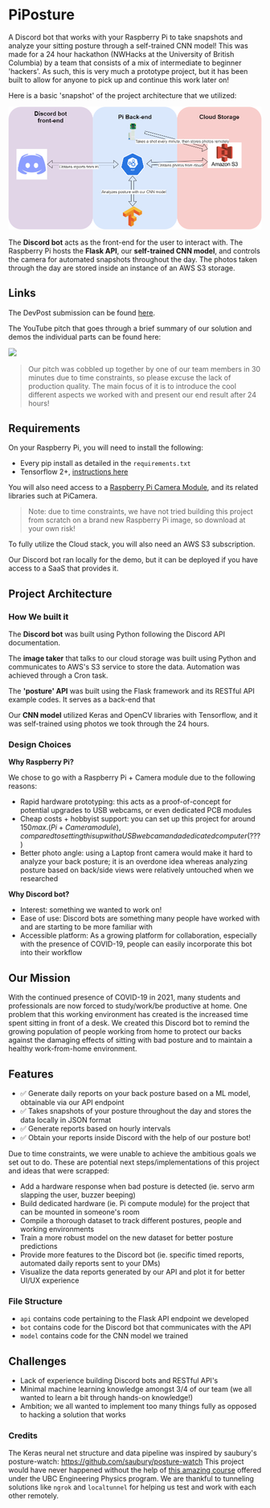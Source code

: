# PiPosture
A Discord bot that works with your Raspberry Pi to take snapshots and analyze your sitting posture through a self-trained CNN model! This was made for a 24 hour hackathon (NWHacks at the University of British Columbia) by a team that consists of a mix of intermediate to beginner 'hackers'. As such, this is very much a prototype project, but it has been built to allow for anyone to pick up and continue this work later on!

Here is a basic 'snapshot' of the project architecture that we utilized:

![](./structure.png)

The **Discord bot** acts as the front-end for the user to interact with. The Raspberry Pi hosts the **Flask API**, our **self-trained CNN model**, and controls the camera for automated snapshots throughout the day. The photos taken through the day are stored inside an instance of an AWS S3 storage. 

## Links
The DevPost submission can be found [here](https://devpost.com/software/piposture?ref_content=user-portfolio&ref_feature=in_progress).

The YouTube pitch that goes through a brief summary of our solution and demos the individual parts can be found here:

[![](http://img.youtube.com/vi/5LHemZH6_CE/0.jpg)](http://www.youtube.com/watch?v=5LHemZH6_CE "")

> Our pitch was cobbled up together by one of our team members in 30 minutes due to time constraints, so please excuse the lack of production quality. The main focus of it is to introduce the cool different aspects we worked with and present our end result after 24 hours!

## Requirements
On your Raspberry Pi, you will need to install the following:
- Every pip install as detailed in the `requirements.txt`
- Tensorflow 2+, [instructions here](https://www.youtube.com/watch?v=GNRg2P8Vqqs)

You will also need access to a [Raspberry Pi Camera Module](https://projects.raspberrypi.org/en/projects/getting-started-with-picamera), and its related libraries such at PiCamera.

> Note: due to time constraints, we have not tried building this project from scratch on a brand new Raspberry Pi image, so download at your own risk!

To fully utilize the Cloud stack, you will also need an AWS S3 subscription.

Our Discord bot ran locally for the demo, but it can be deployed if you have access to a SaaS that provides it.

## Project Architecture

### How We built it

The **Discord bot** was built using Python following the Discord API documentation.

The **image taker** that talks to our cloud storage was built using Python and communicates to AWS's S3 service to store the data. Automation was achieved through a Cron task.

The **'posture' API** was built using the Flask framework and its RESTful API example codes. It serves as a back-end that 

Our **CNN model** utilized Keras and OpenCV libraries with Tensorflow, and it was self-trained using photos we took through the 24 hours.

### Design Choices

**Why Raspberry Pi?**

We chose to go with a Raspberry Pi + Camera module due to the following reasons:
- Rapid hardware prototyping: this acts as a proof-of-concept for potential upgrades to USB webcams, or even dedicated PCB modules
- Cheap costs + hobbyist support: you can set up this project for around $150 max. (Pi + Camera module), compared to setting this up with a USB webcam and a dedicated computer ($???)
- Better photo angle: using a Laptop front camera would make it hard to analyze your back posture; it is an overdone idea whereas analyzing posture based on back/side views were relatively untouched when we researched

**Why Discord bot?**

- Interest: something we wanted to work on!
- Ease of use: Discord bots are something many people have worked with and are starting to be more familiar with
- Accessible platform: As a growing platform for collaboration, especially with the presence of COVID-19, people can easily incorporate this bot into their workflow


## Our Mission
With the continued presence of COVID-19 in 2021, many students and professionals are now forced to study/work/be productive at home. One problem that this working environment has created is the increased time spent sitting in front of a desk. We created this Discord bot to remind the growing population of people working from home to protect our backs against the damaging effects of sitting with bad posture and to maintain a healthy work-from-home environment.

## Features

- ✅ Generate daily reports on your back posture based on a ML model, obtainable via our API endpoint
- ✅ Takes snapshots of your posture throughout the day and stores the data locally in JSON format
- ✅ Generate reports based on hourly intervals
- ✅ Obtain your reports inside Discord with the help of our posture bot!

Due to time constraints, we were unable to achieve the ambitious goals we set out to do. These are potential next steps/implementations of this project and ideas that were scrapped:
- Add a hardware response when bad posture is detected (ie. servo arm slapping the user, buzzer beeping)
- Build dedicated hardware (ie. Pi compute module) for the project that can be mounted in someone's room
- Compile a thorough dataset to track different postures, people and working environments
- Train a more robust model on the new dataset for better posture predictions
- Provide more features to the Discord bot (ie. specific timed reports, automated daily reports sent to your DMs)
- Visualize the data reports generated by our API and plot it for better UI/UX experience

### File Structure
- `api` contains code pertaining to the Flask API endpoint we developed
- `bot` contains code for the Discord bot that communicates with the API
- `model` contains code for the CNN model we trained

## Challenges
- Lack of experience building Discord bots and RESTful API's
- Minimal machine learning knowledge amongst 3/4 of our team (we all wanted to learn a bit through hands-on knowledge!)
- Ambition; we all wanted to implement too many things fully as opposed to hacking a solution that works

### Credits
The Keras neural net structure and data pipeline was inspired by saubury's posture-watch: https://github.com/saubury/posture-watch
This project would have never happened without the help of [this amazing course](https://projectlab.engphys.ubc.ca/enph-353/) offered under the UBC Engineering Physics program.
We are thankful to tunneling solutions like `ngrok` and `localtunnel` for helping us test and work with each other remotely.
